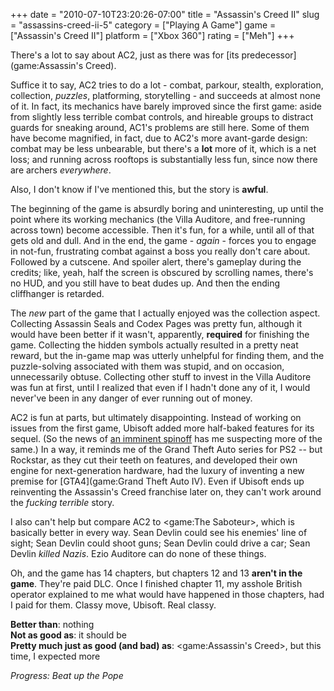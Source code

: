 +++
date = "2010-07-10T23:20:26-07:00"
title = "Assassin's Creed II"
slug = "assassins-creed-ii-5"
category = ["Playing A Game"]
game = ["Assassin's Creed II"]
platform = ["Xbox 360"]
rating = ["Meh"]
+++

There's a lot to say about AC2, just as there was for [its predecessor](game:Assassin's Creed).

Suffice it to say, AC2 tries to do a lot - combat, parkour, stealth, exploration, collection, <i>puzzles</i>, platforming, storytelling - and succeeds at almost none of it.  In fact, its mechanics have barely improved since the first game: aside from slightly less terrible combat controls, and hireable groups to distract guards for sneaking around, AC1's problems are still here.  Some of them have become magnified, in fact, due to AC2's more avant-garde design: combat may be less unbearable, but there's a <b>lot</b> more of it, which is a net loss; and running across rooftops is substantially less fun, since now there are archers <i>everywhere</i>.

Also, I don't know if I've mentioned this, but the story is <b>awful</b>.

The beginning of the game is absurdly boring and uninteresting, up until the point where its working mechanics (the Villa Auditore, and free-running across town) become accessible.  Then it's fun, for a while, until all of that gets old and dull.  And in the end, the game - <i>again</i> - forces you to engage in not-fun, frustrating combat against a boss you really don't care about.  Followed by a cutscene.  And spoiler alert, there's gameplay during the credits; like, yeah, half the screen is obscured by scrolling names, there's no HUD, and you still have to beat dudes up.  And then the ending cliffhanger is retarded.

The <i>new</i> part of the game that I actually enjoyed was the collection aspect.  Collecting Assassin Seals and Codex Pages was pretty fun, although it would have been better if it wasn't, apparently, <b>required</b> for finishing the game.  Collecting the hidden symbols actually resulted in a pretty neat reward, but the in-game map was utterly unhelpful for finding them, and the puzzle-solving associated with them was stupid, and on occasion, unnecessarily obtuse.  Collecting other stuff to invest in the Villa Auditore was fun at first, until I realized that even if I hadn't done any of it, I would never've been in any danger of ever running out of money.

AC2 is fun at parts, but ultimately disappointing.  Instead of working on issues from the first game, Ubisoft added more half-baked features for its sequel.  (So the news of <a href="http://www.destructoid.com/e3-10-assassin-s-creed-brotherhood-gets-trailer-date-176332.phtml">an imminent spinoff</a> has me suspecting more of the same.)  In a way, it reminds me of the Grand Theft Auto series for PS2 -- but Rockstar, as they cut their teeth on features, and developed their own engine for next-generation hardware, had the luxury of inventing a new premise for [GTA4](game:Grand Theft Auto IV).  Even if Ubisoft ends up reinventing the Assassin's Creed franchise later on, they can't work around the <i>fucking terrible</i> story.

I also can't help but compare AC2 to <game:The Saboteur>, which is basically better in every way.  Sean Devlin could see his enemies' line of sight; Sean Devlin could shoot guns; Sean Devlin could drive a car; Sean Devlin <i>killed Nazis</i>.  Ezio Auditore can do none of these things.

Oh, and the game has 14 chapters,  but chapters 12 and 13 <b>aren't in the game</b>.  They're paid DLC.  Once I finished chapter 11, my asshole British operator explained to me what would have happened in those chapters, had I paid for them.  Classy move, Ubisoft.  Real classy.

<b>Better than</b>: nothing  
<b>Not as good as</b>: it should be  
<b>Pretty much just as good (and bad) as</b>: <game:Assassin's Creed>, but this time, I expected more

<i>Progress: Beat up the Pope</i>